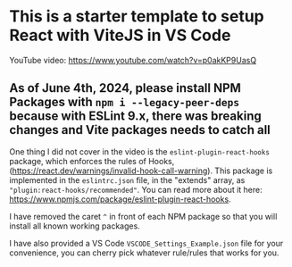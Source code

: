 # This is a starter template to setup React with ViteJS in VS Code

YouTube video: https://www.youtube.com/watch?v=p0akKP9UasQ

## As of June 4th, 2024, please install NPM Packages with `npm i --legacy-peer-deps` because with ESLint 9.x, there was breaking changes and Vite packages needs to catch all

One thing I did not cover in the video is the `eslint-plugin-react-hooks` package, which enforces the rules of Hooks, (https://react.dev/warnings/invalid-hook-call-warning). This package is implemented in the `eslintrc.json` file, in the "extends" array, as `"plugin:react-hooks/recommended"`. You can read more about it here: https://www.npmjs.com/package/eslint-plugin-react-hooks.

I have removed the caret `^` in front of each NPM package so that you will install all known working packages.

I have also provided a VS Code `VSCODE_Settings_Example.json` file for your convenience, you can cherry pick whatever rule/rules that works for you.
